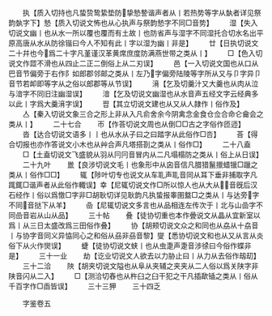 <!-- { "loadSidebar": true } -->
　　执【质入切持也凡蛰贽鸷絷垫防挚慹謺谐声者从丨若热势等字从埶者详见祭韵埶字下】慹【质入切说文怖也从心执声与祭韵慹字不同□音势】
　　湿【失入切说文幽丨也从水一所以覆也覆而有土故丨也防省声与湿字不同湿托合切水名出平原高唐从水从防徐锴曰今人不知有此丨字以湿为幽丨非是】
　　廿【日执切说文二十幷也今爲二十字凡堇谨汉革黄席庶度防满燕世带之类从丨】
　　□【色入切说文作歰不滑也从四止二正二倒俗上从二刃误】
　　邑【一入切说文国也从口从巴音节偏旁于右作阝如郎郡邻邮之类从丨左乃字偏旁陆陵等字所从又与卩字异卩音节若卹即等字从之俗以郎郡等从节误】
　　湇【乞及切羹汁又大羹也从肉从泣与湆字不同旧注幽湿误】
　　湆【乞及切说文幽湿也从水音声五经文字云经典多以此丨字爲大羹湇字误】
　　쨥【其立切说文建也从又从人隷作丨俗作及】
　　亼【秦入切说文象三合之形上非从入凡俞舍余今阴禽念金食仓佥合命仑龠会之类从丨】
　　二十七合
　　帀【作荅切说文周也从倒□□古之字俗作匝迊】
　　沓【达合切说文语多丨丨也从水从子曰之曰踏字从此俗作□呇】
　　荅【得合切报也亦作答说文小木也从艸合声凡塔搭剳之类从丨俗作□】
　　二十八盍
　　□【土盍切说文飞盛貌从羽从冃冃音冒内从二凡塌榻防之类从丨俗上从日误】
　　二十九叶
　　巤【良涉切说文毛丨也象形中从囟音信凡腊猎鬣擸蜡镴□躐之类从丨俗作□□】
　　辄【陟叶切专也说文从车耴声耴音同从耳下垂非捕取字凡踂銸□谐声者从此俗作輙误】幸【尼辄切说文作□所以惊人也从大从音旣后汉石经作丨俗以爲憿□字非□胡耿切详见耿韵凡执蛰报睾圉盩□之类从丨与达旁字不同音挞下从羊】
　　喦【尼辄切说文多言也从品相连左传次于丨北与山嵒字不同嵒音岩从山从品】
　　三十帖
　　叠【徒协切重也本作曡说文从晶从宜新室以爲丨从三日太盛改爲三田俗作叠】
　　协【胡颊切说文众之和同也从劦从十劦音丨与协字音同义异恊同心之和俗从刕非刕音黎】燮【悉协切说文和也从又从言从炎俗下从火作爕误】
　　蜨【徒协切说文蛱丨也从虫疌声疌音涉徐曰今俗作蝶非是】
　　三十一业
　　劫【讫业切说文人欲去以力胁止曰丨从力从去俗作刼刧】
　　三十二洽
　　陜【胡夹切说文隘也从阜从夹辅之夹夹从二人俗以爲关陕字非陕音闪从二入】
　　□【测洽切舂也从杵臼之臼干犯之干凡插歃锸之类从丨俗从千百字作□臿皆误】
　　三十三狎
　　三十四乏












　　字鉴卷五
